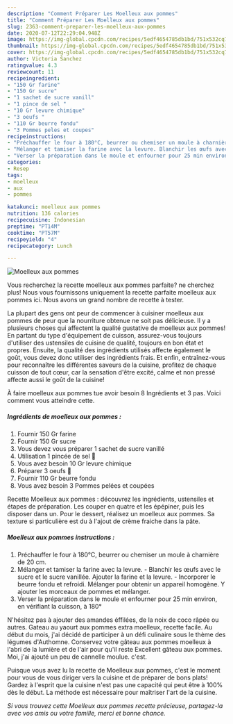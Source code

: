 ```yaml
---
description: "Comment Préparer Les Moelleux aux pommes"
title: "Comment Préparer Les Moelleux aux pommes"
slug: 2363-comment-preparer-les-moelleux-aux-pommes
date: 2020-07-12T22:29:04.948Z
image: https://img-global.cpcdn.com/recipes/5edf4654785db1bd/751x532cq70/moelleux-aux-pommes-photo-principale-de-la-recette.jpg
thumbnail: https://img-global.cpcdn.com/recipes/5edf4654785db1bd/751x532cq70/moelleux-aux-pommes-photo-principale-de-la-recette.jpg
cover: https://img-global.cpcdn.com/recipes/5edf4654785db1bd/751x532cq70/moelleux-aux-pommes-photo-principale-de-la-recette.jpg
author: Victoria Sanchez
ratingvalue: 4.3
reviewcount: 11
recipeingredient:
- "150 Gr farine"
- "150 Gr sucre"
- "1 sachet de sucre vanill"
- "1 pince de sel "
- "10 Gr levure chimique"
- "3 oeufs "
- "110 Gr beurre fondu"
- "3 Pommes peles et coupes"
recipeinstructions:
- "Préchauffer le four à 180°C, beurrer ou chemiser un moule à charnière de 20 cm.⁣"
- "Mélanger et tamiser la farine avec la levure.⁣ Blanchir les œufs avec le sucre et le sucre vanillée. Ajouter la farine et la levure.⁣ Incorporer le beurre fondu et refroidi. Mélanger pour obtenir un appareil homogène. Y ajouter les morceaux de pommes et mélanger.⁣"
- "Verser la préparation dans le moule et enfourner pour 25 min environ, en vérifiant la cuisson, à 180°"
categories:
- Resep
tags:
- moelleux
- aux
- pommes

katakunci: moelleux aux pommes 
nutrition: 136 calories
recipecuisine: Indonesian
preptime: "PT14M"
cooktime: "PT57M"
recipeyield: "4"
recipecategory: Lunch

---
```



![Moelleux aux pommes](https://img-global.cpcdn.com/recipes/5edf4654785db1bd/751x532cq70/moelleux-aux-pommes-photo-principale-de-la-recette.jpg)

Vous recherchez la recette moelleux aux pommes parfaite? ne cherchez plus! Nous vous fournissons uniquement la recette parfaite moelleux aux pommes ici. Nous avons un grand nombre de recette à tester.

La plupart des gens ont peur de commencer à cuisiner moelleux aux pommes de peur que la nourriture obtenue ne soit pas délicieuse. Il y a plusieurs choses qui affectent la qualité gustative de moelleux aux pommes! En partant du type d'équipement de cuisson, assurez-vous toujours d'utiliser des ustensiles de cuisine de qualité, toujours en bon état et propres. Ensuite, la qualité des ingrédients utilisés affecte également le goût, vous devez donc utiliser des ingrédients frais. Et enfin, entraînez-vous pour reconnaître les différentes saveurs de la cuisine, profitez de chaque cuisson de tout cœur, car la sensation d'être excité, calme et non pressé affecte aussi le goût de la cuisine!

<!--inarticleads1-->

À faire moelleux aux pommes tue avoir besoin 8 Ingrédients et 3 pas. Voici comment vous atteindre cette.

##### Ingrédients de moelleux aux pommes :

1. Fournir 150 Gr farine⁣
1. Fournir 150 Gr sucre⁣
1. Vous devez vous préparer 1 sachet de sucre vanillé⁣
1. Utilisation 1 pincée de sel 🧂⁣
1. Vous avez besoin 10 Gr levure chimique⁣
1. Préparer 3 oeufs 🥚⁣
1. Fournir 110 Gr beurre fondu⁣
1. Vous avez besoin 3 Pommes pelées et coupées


Recette Moelleux aux pommes : découvrez les ingrédients, ustensiles et étapes de préparation. Les couper en quatre et les épépiner, puis les disposer dans un. Pour le dessert, réalisez un moelleux aux pommes. Sa texture si particulière est du à l&#39;ajout de crème fraiche dans la pâte. 

<!--inarticleads2-->

##### Moelleux aux pommes instructions :

1. Préchauffer le four à 180°C, beurrer ou chemiser un moule à charnière de 20 cm.⁣
1. Mélanger et tamiser la farine avec la levure.⁣ - Blanchir les œufs avec le sucre et le sucre vanillée. Ajouter la farine et la levure.⁣ - Incorporer le beurre fondu et refroidi. Mélanger pour obtenir un appareil homogène. Y ajouter les morceaux de pommes et mélanger.⁣
1. Verser la préparation dans le moule et enfourner pour 25 min environ, en vérifiant la cuisson, à 180°


N&#39;hésitez pas à ajouter des amandes éffilées, de la noix de coco râpée ou autres. Gateau au yaourt aux pommes extra moelleux, recette facile. Au début du mois, j&#39;ai décidé de participer à un défi culinaire sous le thème des légumes d&#39;Authomne. Conservez votre gâteau aux pommes moelleux à l&#39;abri de la lumière et de l&#39;air pour qu&#39;il reste Excellent gâteau aux pommes. Moi, j&#39;ai ajouté un peu de cannelle moulue. c&#39;est. 

<!--inarticleads1-->

<p>
Puisque vous avez lu la recette de Moelleux aux pommes, c'est le moment pour vous de vous diriger vers la cuisine et de préparer de bons plats! Gardez à l'esprit que la cuisine n'est pas une capacité qui peut être à 100% dès le début. La méthode est nécessaire pour maîtriser l'art de la cuisine.
</p>

<p>
<i>Si vous trouvez cette Moelleux aux pommes recette précieuse, partagez-la avec vos amis ou votre famille, merci et bonne chance.</i>
</p>
